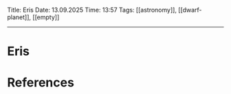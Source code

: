Title: Eris
Date: 13.09.2025
Time: 13:57
Tags: [[astronomy]], [[dwarf-planet]], [[empty]]

---
# Eris



# References